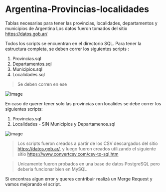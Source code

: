 # Argentina-Provincias-localidades
Tablas necesarias para tener las provincias, localidades, departamentos y municipios de Argentina
Los datos fueron tomados del sitio https://datos.gob.ar/

Todos los scripts se encuentran en el directorio SQL.
Para tener la estructura completa, se deben correr los siguientes scripts : 

1. Provincias.sql
2. Departamentos.sql
3. Municipios.sql
4. Localidades.sql

> Se deben corren en ese

![image](https://github.com/lcassettai/Argentina-Provincias-localidades/assets/12787110/d8c00ad3-70ec-47d6-a1fd-d59b99d1e393)

En caso de querer tener solo las provincias con localides se debe correr los siguientes scripts: 

1. Provincias.sql
2. Localidades - SIN Municipios y Departamenos.sql

![image](https://github.com/lcassettai/Argentina-Provincias-localidades/assets/12787110/5fde2ef0-dc91-47da-a6b8-da0e957723fa)


> Los scripts fueron creados a partir de los CSV descargados del sitio https://datos.gob.ar/, y luego fueron creados utilizando el siguiente sitio https://www.convertcsv.com/csv-to-sql.htm

> Unicamente fueron probados en una base de datos PostgreSQL pero deberia funcionar bien en MySQL

Si encontras algun error y queres contribuir realizá un Merge Request y vamos mejorando el script.
